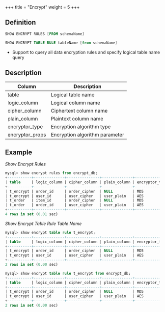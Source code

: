 +++
title = "Encrypt"
weight = 5
+++

## Definition

```sql
SHOW ENCRYPT RULES [FROM schemaName]

SHOW ENCRYPT TABLE RULE tableName [from schemaName]
```
- Support to query all data encryption rules and specify logical table name query

## Description

| Column          | Description                     |
| --------------- | ------------------------------- |
| table           | Logical table name              |
| logic_column    | Logical column name             |
| cipher_column   | Ciphertext column name          |
| plain_column    | Plaintext column name           |
| encryptor_type  | Encryption algorithm type       |
| encryptor_props | Encryption algorithm parameter  |

## Example

*Show Encrypt Rules*
```sql
mysql> show encrypt rules from encrypt_db;
+-----------+--------------+---------------+--------------+----------------+-------------------------+
| table     | logic_column | cipher_column | plain_column | encryptor_type | encryptor_props         |
+-----------+--------------+---------------+--------------+----------------+-------------------------+
| t_encrypt | order_id     | order_cipher  | NULL         | MD5            |                         |
| t_encrypt | user_id      | user_cipher   | user_plain   | AES            | aes-key-value=123456abc |
| t_order   | item_id      | order_cipher  | NULL         | MD5            |                         |
| t_order   | order_id     | user_cipher   | user_plain   | AES            | aes-key-value=123456abc |
+-----------+--------------+---------------+--------------+----------------+-------------------------+
4 rows in set (0.01 sec)
```

*Show Encrypt Table Rule Table Name*
```sql
mysql> show encrypt table rule t_encrypt;
+-----------+--------------+---------------+--------------+----------------+-------------------------+
| table     | logic_column | cipher_column | plain_column | encryptor_type | encryptor_props         |
+-----------+--------------+---------------+--------------+----------------+-------------------------+
| t_encrypt | order_id     | order_cipher  | NULL         | MD5            |                         |
| t_encrypt | user_id      | user_cipher   | user_plain   | AES            | aes-key-value=123456abc |
+-----------+--------------+---------------+--------------+----------------+-------------------------+
2 rows in set (0.00 sec)

mysql> show encrypt table rule t_encrypt from encrypt_db;
+-----------+--------------+---------------+--------------+----------------+-------------------------+
| table     | logic_column | cipher_column | plain_column | encryptor_type | encryptor_props         |
+-----------+--------------+---------------+--------------+----------------+-------------------------+
| t_encrypt | order_id     | order_cipher  | NULL         | MD5            |                         |
| t_encrypt | user_id      | user_cipher   | user_plain   | AES            | aes-key-value=123456abc |
+-----------+--------------+---------------+--------------+----------------+-------------------------+
2 rows in set (0.00 sec)
```
